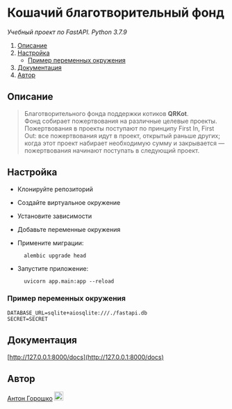 # Кошачий благотворительный фонд

*Учебный проект по FastAPI. 
Python 3.7.9*

1. [Описание](#description)
2. [Настройка](#settings)
   * [Пример переменных окружения](#env)
3. [Документация](#docs)
4. [Автор](#author)

## Описание <a id="description"></a>

> Благотворительного фонда поддержки котиков **QRKot**.  
> Фонд собирает пожертвования на различные целевые проекты. Пожертвования 
> в проекты поступают по принципу First In, First Out: все пожертвования 
> идут в проект, открытый раньше других; когда этот проект набирает необходимую 
> сумму и закрывается — пожертвования начинают поступать в следующий проект.  

## Настройка <a id="settings"></a>

- Клонируйте репозиторий
- Создайте виртуальное окружение
- Установите зависимости
- Добавьте переменные окружения
- Примените миграции:
    
        alembic upgrade head

- Запустите приложение:

        uvicorn app.main:app --reload

### Пример переменных окружения <a id="env"></a>

    DATABASE_URL=sqlite+aiosqlite:///./fastapi.db
    SECRET=SECRET

## Документация <a id="docs"></a>

[http://127.0.0.1:8000/docs](http://127.0.0.1:8000/docs)

## Автор <a id="author"></a>

[Антон Горошко](https://github.com/4u3o) <a href='https://t.me/goroshko'><img width="21px" src="https://cdn.cdnlogo.com/logos/t/39/telegram.svg"></a>
